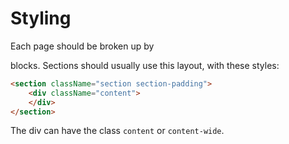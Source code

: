 # Styling
Each page should be broken up by <section> blocks.
Sections should usually use this layout, with these styles:
```html
<section className="section section-padding">
    <div className="content">
    </div>
</section>
```
The div can have the class `content` or `content-wide`.